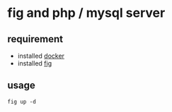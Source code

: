 # fig and php / mysql server

## requirement

 * installed [docker](https://www.docker.com)
 * installed [fig](http://www.fig.sh)

## usage

    fig up -d
